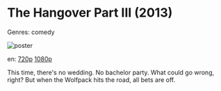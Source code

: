 # The Hangover Part III (2013)

Genres: comedy

![poster](http://image.tmdb.org/t/p/w500/vtxuPWkdllLNLVyGjKYa267ntuH.jpg)

en:
  [720p](magnet:?xt=urn:btih:6F30B47DC089D129829DB33C45771BBF8BAD3A3F&tr=udp://glotorrents.pw:6969/announce&tr=udp://tracker.opentrackr.org:1337/announce&tr=udp://torrent.gresille.org:80/announce&tr=udp://tracker.openbittorrent.com:80&tr=udp://tracker.coppersurfer.tk:6969&tr=udp://tracker.leechers-paradise.org:6969&tr=udp://p4p.arenabg.ch:1337&tr=udp://tracker.internetwarriors.net:1337)
  [1080p](magnet:?xt=urn:btih:9B5DAB3546A4C0B5F6CC9A3EFC77DA27B82F8F84&tr=udp://glotorrents.pw:6969/announce&tr=udp://tracker.opentrackr.org:1337/announce&tr=udp://torrent.gresille.org:80/announce&tr=udp://tracker.openbittorrent.com:80&tr=udp://tracker.coppersurfer.tk:6969&tr=udp://tracker.leechers-paradise.org:6969&tr=udp://p4p.arenabg.ch:1337&tr=udp://tracker.internetwarriors.net:1337)
  


This time, there's no wedding. No bachelor party. What could go wrong, right? But when the Wolfpack hits the road, all bets are off.